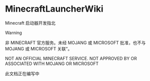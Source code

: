 # MinecraftLauncherWiki
Minecraft 启动器开发指北

>[!WARNING]
>
>非 MINECRAFT 官方服务。未经 MOJANG 或 MICROSOFT 批准，也不与 MOJANG 或 MICROSOFT 关联”。
>
>NOT AN OFFICIAL MINECRAFT SERVICE. NOT APPROVED BY OR ASSOCIATED WITH MOJANG OR MICROSOFT
>
>
>此文档正在编写中
